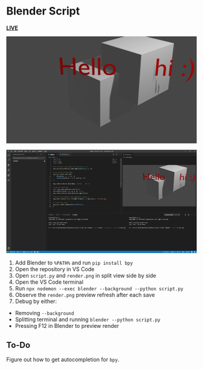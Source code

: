 # Blender Script

[**LIVE**](https://tomashubelbauer.github.io/blender-script)

![](render.png)

![](screenshot.png)

1. Add Blender to `%PATH%` and run `pip install bpy`
2. Open the repository in VS Code
3. Open `script.py` and `render.png` in split view side by side
3. Open the VS Code terminal
4. Run `npx nodemon --exec blender --background --python script.py`
5. Observe the `render.png` preview refresh after each save
6. Debug by either:
  - Removing `--background`
  - Splitting terminal and running `blender --python script.py`
  - Pressing F12 in Blender to preview render

## To-Do

Figure out how to get autocompletion for `bpy`.
